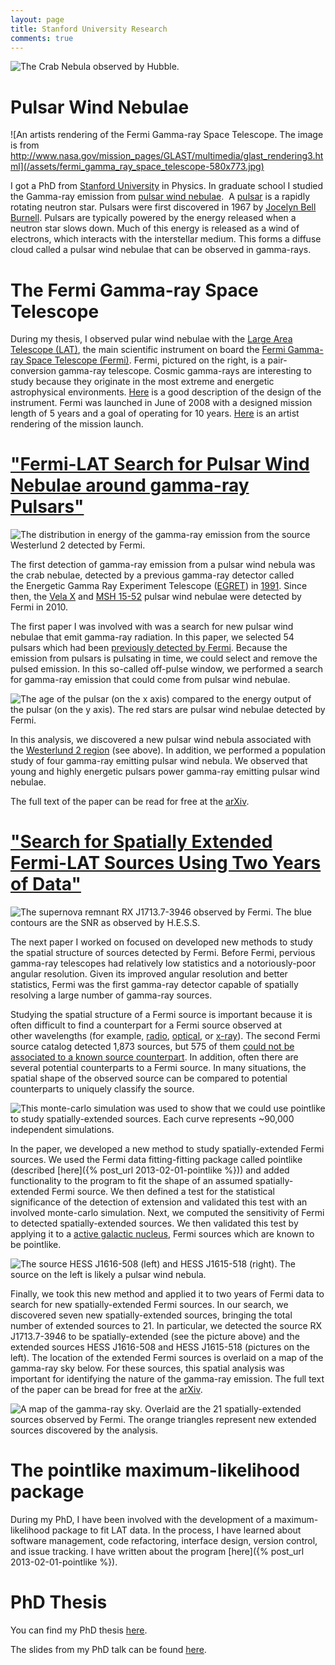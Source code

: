 ```yaml
---
layout: page
title: Stanford University Research
comments: true
---
```


![The Crab Nebula observed by Hubble.](/assets/crab_nebula_hubble-940x940.jpg)

# Pulsar Wind Nebulae

![An artists rendering of the Fermi Gamma-ray Space Telescope. The image is from http://www.nasa.gov/mission_pages/GLAST/multimedia/glast_rendering3.html](/assets/fermi_gamma_ray_space_telescope-580x773.jpg)

I got a PhD from [Stanford University](http://www.stanford.edu) in
Physics. In graduate school I studied the Gamma-ray emission
from [pulsar wind
nebulae](http://en.wikipedia.org/wiki/Pulsar_wind_nebula). 
A [pulsar](http://en.wikipedia.org/wiki/Pulsar) is a rapidly rotating
neutron star. Pulsars were first discovered in 1967 by [Jocelyn
Bell Burnell](http://en.wikipedia.org/wiki/Jocelyn_Bell_Burnell).
Pulsars are typically powered by the energy released when a neutron
star slows down. Much of this energy is released as a wind of
electrons, which interacts with the interstellar medium. This forms
a diffuse cloud called a pulsar wind nebulae that can be observed
in gamma-rays.

# The Fermi Gamma-ray Space Telescope

During my thesis, I observed pular wind nebulae with the [Large Area Telescope (LAT)](http://fermi.gsfc.nasa.gov/science/instruments/lat.html), the main scientific instrument on board the [Fermi Gamma-ray Space Telescope (Fermi)](http://fermi.gsfc.nasa.gov). Fermi, pictured on the right, is a pair-conversion gamma-ray telescope. Cosmic gamma-rays are interesting to study because they originate in the most extreme and energetic astrophysical environments. [Here](http://www-glast.stanford.edu/instrument.html) is a good description of the design of the instrument. Fermi was launched in June of 2008 with a designed mission length of 5 years and a goal of operating for 10 years. [Here](http://fermi.sonoma.edu/multimedia/GLASTPromoVideo.mp4) is an artist rendering of the mission launch.

# ["Fermi-LAT Search for Pulsar Wind Nebulae around gamma-ray Pulsars"](http://iopscience.iop.org/0004-637X/726/1/35)

![The distribution in energy of the gamma-ray emission from the source Westerlund 2 detected by Fermi.](/assets/pulsar_wind_nebulae_search_-HESS-J1023-575-580x580.jpg)

The first detection of gamma-ray emission from a pulsar wind nebula was the crab nebulae, detected by a previous gamma-ray detector called the Energetic Gamma Ray Experiment Telescope ([EGRET](http://heasarc.gsfc.nasa.gov/docs/cgro/egret)) in [1991](http://adsabs.harvard.edu/abs/1993ApJ...409..697N). Since then, the [Vela X](http://iopscience.iop.org/0004-637X/713/1/146) and [MSH 15-52](http://iopscience.iop.org/0004-637X/714/1/927/fulltext) pulsar wind nebulae were detected by Fermi in 2010.

The first paper I was involved with was a search for new pulsar wind nebulae that emit gamma-ray radiation. In this paper, we selected 54 pulsars which had been [previously detected by Fermi](http://arxiv.org/abs/0910.1608). Because the emission from pulsars is pulsating in time, we could select and remove the pulsed emission. In this so-called off-pulse window, we performed a search for gamma-ray emission that could come from pulsar wind nebulae.

![The age of the pulsar (on the x axis) compared to the energy output of the pulsar (on the y axis). The red stars are pulsar wind nebulae detected by Fermi.](/assets/edot_dsquared_vs_age-580x551.jpg)

In this analysis, we discovered a new pulsar wind nebula associated with the [Westerlund 2 region](http://tevcat.uchicago.edu/?mode=1;id=132) (see above). In addition, we performed a population study of four gamma-ray emitting pulsar wind nebula. We observed that young and highly energetic pulsars power gamma-ray emitting pulsar wind nebulae.

The full text of the paper can be read for free at the [arXiv](http://arxiv.org/abs/1011.2076).

# ["Search for Spatially Extended Fermi-LAT Sources Using Two Years of Data"](http://iopscience.iop.org/0004-637X/756/1/5/)

![The supernova remnant RX J1713.7-3946 observed by Fermi. The blue contours are the SNR as observed by H.E.S.S.](/assets/extended_source_search_RX_J1713.7_3946-580x581.jpg)

The next paper I worked on focused on developed new methods to study the spatial structure of sources detected by Fermi. Before Fermi, pervious gamma-ray telescopes had relatively low statistics and a notoriously-poor angular resolution. Given its improved angular resolution and better statistics, Fermi was the first gamma-ray detector capable of spatially resolving a large number of gamma-ray sources.

Studying the spatial structure of a Fermi source is important because it is often difficult to find a counterpart for a Fermi source observed at other wavelengths (for example, [radio](http://en.wikipedia.org/wiki/Radio_astronomy), [optical](http://en.wikipedia.org/wiki/Visible-light_astronomy), or [x-ray](http://en.wikipedia.org/wiki/X-ray_astronomy)). The second Fermi source catalog detected 1,873 sources, but 575 of them [could not be associated to a known source counterpart](http://www.nasa.gov/mission_pages/GLAST/news/gamma-ray-census.html). In addition, often there are several potential counterparts to a Fermi source. In many situations, the spatial shape of the observed source can be compared to potential counterparts to uniquely classify the source.

![This monte-carlo simulation was used to show that we could use pointlike to study spatially-extended sources. Each curve represents ~90,000 independent simulations.](/assets/ts_ext_simulation-580x562.jpg)

In the paper, we developed a new method to study spatially-extended Fermi sources. We used the Fermi data fitting-fitting package called pointlike (described [here]({% post_url 2013-02-01-pointlike %})) and added functionality to the program to fit the shape of an assumed spatially-extended Fermi source. We then defined a test for the statistical significance of the detection of extension and validated this test with an involved monte-carlo simulation. Next, we computed the sensitivity of Fermi to detected spatially-extended sources. We then validated this test by applying it to a [active galactic nucleus](http://en.wikipedia.org/wiki/Active_galactic_nucleus), Fermi sources which are known to be pointlike.

![The source HESS J1616-508 (left) and HESS J1615-518 (right). The source on the left is likely a pulsar wind nebula.](/assets/hess_j1614_and_j1616-580x581.jpg)

Finally, we took this new method and applied it to two years of Fermi data to search for new spatially-extended Fermi sources. In our search, we discovered seven new spatially-extended sources, bringing the total number of extended sources to 21. In particular, we detected the source RX J1713.7-3946 to be spatially-extended (see the picture above) and the extended sources HESS J1616-508 and HESS J1615-518 (pictures on the left). The location of the extended Fermi sources is overlaid on a map of the gamma-ray sky below. For these sources, this spatial analysis was important for identifying the nature of the gamma-ray emission. The full text of the paper can be bread for free at the [arXiv](http://arxiv.org/abs/1207.0027).

![A map of the gamma-ray sky. Overlaid are the 21 spatially-extended sources observed by Fermi. The orange triangles represent new extended sources discovered by the analysis.](/assets/allsky_extended_sources_color-580x356.jpg)

# The pointlike maximum-likelihood package

During my PhD, I have been involved with the development of a maximum-likelihood package to fit LAT data. In the process, I have learned about software management, code refactoring, interface design, version control, and issue tracking. I have written about the program [here]({% post_url 2013-02-01-pointlike %}).

# PhD Thesis

You can find my PhD thesis [here](http://purl.stanford.edu/zj578kk6428).

The slides from my PhD talk can be found [here](http://www.slideshare.net/joshualande/neutron-star-powered-nebulae).
